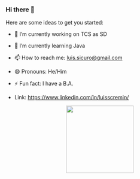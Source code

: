 ### Hi there 👋


Here are some ideas to get you started:

- 🔭 I’m currently working on TCS as SD
- 🌱 I’m currently learning Java
- 📫 How to reach me: luis.sicuro@gmail.com
- 😄 Pronouns: He/Him
- ⚡ Fun fact: I have a B.A.

- Link: https://www.linkedin.com/in/luisscremin/


<div align="center" dir="auto">
<a href="https://github.com/scremine%22%3E
<img height="180em" src="https://github-readme-stats.vercel.app/api?username=scremi
   ne&amp;show_icons=true&amp;theme=dark&amp;include_all_commits=true&amp;count_private=true" style="max-width: 100%;">
  <img height="180em" src="https://github-readme-stats.vercel.app/api/top-langs/?username=fl-pereira&amp;layout=compact&amp;langs_count=7&amp;theme=dark" style="max-width: 100%;">
</a></div>
